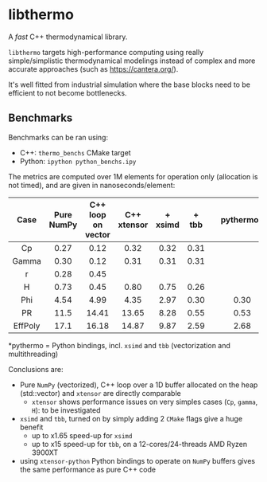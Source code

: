 # libthermo

A *fast* C++ thermodynamical library.

`libthermo` targets high-performance computing using really simple/simplistic thermodynamical modelings instead of complex and more accurate approaches (such as https://cantera.org/).

It's well fitted from industrial simulation where the base blocks need to be efficient to not become bottlenecks.

## Benchmarks

Benchmarks can be ran using:
- C++: `thermo_benchs` CMake target
- Python: `ipython python_benchs.ipy`

The metrics are computed over 1M elements for operation only (allocation is not timed), and are given in nanoseconds/element:

|  Case  | Pure NumPy  | C++ loop on vector | C++ xtensor  | + xsimd  | + tbb |  | pythermo* |
|:------:|:-----------:|:------------------:|:------------:|:--------:|:-----:|--|:---------:|
|   Cp   |     0.27    |      0.12          |    0.32      |   0.32   | 0.31  |  |           |
| Gamma  |     0.30    |      0.12          |    0.31      |   0.31   | 0.31  |  |           |
|   r    |     0.28    |      0.45          |              |          |       |  |           |
|   H    |     0.73    |      0.45          |    0.80      |   0.75   | 0.26  |  |           |
|  Phi   |     4.54    |      4.99          |    4.35      |   2.97   | 0.30  |  |  0.30     |
|   PR   |     11.5    |      14.41         |    13.65     |   8.28   | 0.55  |  |  0.53     |
|EffPoly |     17.1    |      16.18         |    14.87     |   9.87   | 2.59  |  |  2.68     |

*pythermo = Python bindings, incl. `xsimd` and `tbb` (vectorization and multithreading)

Conclusions are:
- Pure `NumPy` (vectorized), C++ loop over a 1D buffer allocated on the heap (std::vector) and `xtensor` are directly comparable
  - `xtensor` shows performance issues on very simples cases (`Cp`, `gamma`, `H`): to be investigated
- `xsimd` and `tbb`, turned on by simply adding 2 `CMake` flags give a huge benefit
  - up to x1.65 speed-up for `xsimd`
  - up to x15 speed-up for `tbb`, on a 12-cores/24-threads AMD Ryzen 3900XT
- using `xtensor-python` Python bindings to operate on `NumPy` buffers gives the same performance as pure C++ code